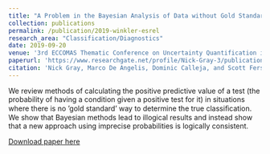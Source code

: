 ```yaml
---
title: "A Problem in the Bayesian Analysis of Data without Gold Standards"
collection: publications
permalink: /publication/2019-winkler-esrel
research_area: "Classification/Diagnostics"
date: 2019-09-20
venue: '3rd ECCOMAS Thematic Conference on Uncertainty Quantification in Computational Sciences and Engineering'
paperurl: 'https://www.researchgate.net/profile/Nick-Gray-3/publication/336141063_A_Problem_in_the_Bayesian_Analysis_of_Data_without_Gold_Standards/links/5d920fc892851c33e948fb5a/A-Problem-in-the-Bayesian-Analysis-of-Data-without-Gold-Standards.pdf'
citation: 'Nick Gray, Marco De Angelis, Dominic Calleja, and Scott Ferson. A Problem in the Bayesian Analysis of Data without Gold Standards. In 29th European Safety and  Reliability Conference, pages 2628–2634, Hannover, Germany, 2019.'
---
```

We review methods of calculating the positive predictive value of a test (the probability of having a condition given a positive test for it) in situations where there is no ’gold standard’ way to determine the true classiﬁcation. We show that Bayesian methods lead to illogical results and instead show that a new approach using imprecise probabilities is logically consistent.

[Download paper here](https://www.researchgate.net/profile/Nick-Gray-3/publication/336141063_A_Problem_in_the_Bayesian_Analysis_of_Data_without_Gold_Standards/links/5d920fc892851c33e948fb5a/A-Problem-in-the-Bayesian-Analysis-of-Data-without-Gold-Standards.pdf)

